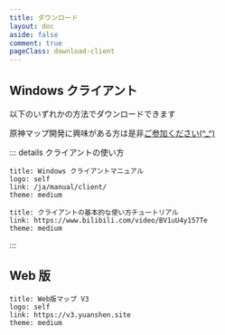 ```yaml
---
title: ダウンロード
layout: doc
aside: false
comment: true
pageClass: download-client
---
```


## **Windows クライアント** <VPBadge type="warning" text="Beta" />

以下のいずれかの方法でダウンロードできます

<LinkGrid :items="downloadMethod" />

原神マップ開発に興味がある方は是非[ご参加ください(^_^)](./join.md)

::: details クライアントの使い方

```card
title: Windows クライアントマニュアル
logo: self
link: /ja/manual/client/
theme: medium
```

```card
title: クライアントの基本的な使い方チュートリアル
link: https://www.bilibili.com/video/BV1uU4y157Te
theme: medium
```

:::

## Web 版

```card
title: Web版マップ V3
logo: self
link: https://v3.yuanshen.site
theme: medium
```

<script setup>
import { useUrlSearchParams } from '@vueuse/core'
import { onMounted } from 'vue'
import { clientLink, downloadJump } from '../components/links/Download.ts'

const params = useUrlSearchParams('history')
const downloadMethod = [
  clientLink('sq', 'Community'),
  clientLink('bd', '百度网盘'),
  clientLink('kk', 'Quark Drive'),
  clientLink('ty', '天翼云盘', 'アクセスコード：exn0'),
  clientLink('gd', 'Google Drive'),
]

onMounted(()=> {
  downloadJump(params, downloadMethod)
})
</script>
